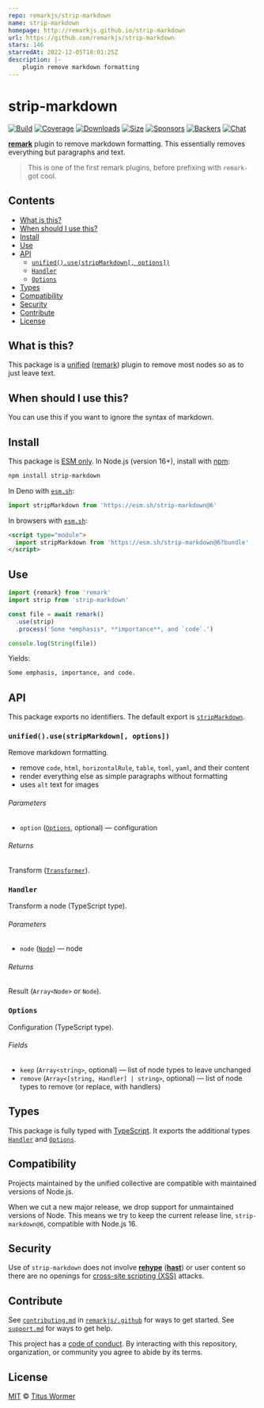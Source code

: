 ```yaml
---
repo: remarkjs/strip-markdown
name: strip-markdown
homepage: http://remarkjs.github.io/strip-markdown
url: https://github.com/remarkjs/strip-markdown
stars: 146
starredAt: 2022-12-05T18:01:25Z
description: |-
    plugin remove markdown formatting
---
```


# strip-markdown

[![Build][build-badge]][build]
[![Coverage][coverage-badge]][coverage]
[![Downloads][downloads-badge]][downloads]
[![Size][size-badge]][size]
[![Sponsors][sponsors-badge]][collective]
[![Backers][backers-badge]][collective]
[![Chat][chat-badge]][chat]

**[remark][]** plugin to remove markdown formatting.
This essentially removes everything but paragraphs and text.

> This is one of the first remark plugins, before prefixing with `remark-` got
> cool.

## Contents

* [What is this?](#what-is-this)
* [When should I use this?](#when-should-i-use-this)
* [Install](#install)
* [Use](#use)
* [API](#api)
  * [`unified().use(stripMarkdown[, options])`](#unifiedusestripmarkdown-options)
  * [`Handler`](#handler)
  * [`Options`](#options)
* [Types](#types)
* [Compatibility](#compatibility)
* [Security](#security)
* [Contribute](#contribute)
* [License](#license)

## What is this?

This package is a [unified][] ([remark][]) plugin to remove most nodes so as to
just leave text.

## When should I use this?

You can use this if you want to ignore the syntax of markdown.

## Install

This package is [ESM only][esm].
In Node.js (version 16+), install with [npm][]:

```sh
npm install strip-markdown
```

In Deno with [`esm.sh`][esmsh]:

```js
import stripMarkdown from 'https://esm.sh/strip-markdown@6'
```

In browsers with [`esm.sh`][esmsh]:

```html
<script type="module">
  import stripMarkdown from 'https://esm.sh/strip-markdown@6?bundle'
</script>
```

## Use

```js
import {remark} from 'remark'
import strip from 'strip-markdown'

const file = await remark()
  .use(strip)
  .process('Some *emphasis*, **importance**, and `code`.')

console.log(String(file))
```

Yields:

```txt
Some emphasis, importance, and code.
```

## API

This package exports no identifiers.
The default export is [`stripMarkdown`][api-strip-markdown].

### `unified().use(stripMarkdown[, options])`

Remove markdown formatting.

* remove `code`, `html`, `horizontalRule`, `table`, `toml`, `yaml`, and
  their content
* render everything else as simple paragraphs without formatting
* uses `alt` text for images

###### Parameters

* `option` ([`Options`][api-options], optional)
  — configuration

###### Returns

Transform ([`Transformer`][unified-transformer]).

### `Handler`

Transform a node (TypeScript type).

###### Parameters

* `node` ([`Node`][mdast-node])
  — node

###### Returns

Result (`Array<Node>` or `Node`).

### `Options`

Configuration (TypeScript type).

###### Fields

* `keep` (`Array<string>`, optional)
  — list of node types to leave unchanged
* `remove` (`Array<[string, Handler] | string>`, optional)
  — list of node types to remove (or replace, with handlers)

## Types

This package is fully typed with [TypeScript][].
It exports the additional types [`Handler`][api-handler] and
[`Options`][api-options].

## Compatibility

Projects maintained by the unified collective are compatible with maintained
versions of Node.js.

When we cut a new major release, we drop support for unmaintained versions of
Node.
This means we try to keep the current release line, `strip-markdown@6`,
compatible with Node.js 16.

## Security

Use of `strip-markdown` does not involve **[rehype][]** (**[hast][]**) or user
content so there are no openings for [cross-site scripting (XSS)][xss] attacks.

## Contribute

See [`contributing.md`][contributing] in [`remarkjs/.github`][health] for ways
to get started.
See [`support.md`][support] for ways to get help.

This project has a [code of conduct][coc].
By interacting with this repository, organization, or community you agree to
abide by its terms.

## License

[MIT][license] © [Titus Wormer][author]

<!-- Definitions -->

[build-badge]: https://github.com/remarkjs/strip-markdown/workflows/main/badge.svg

[build]: https://github.com/remarkjs/strip-markdown/actions

[coverage-badge]: https://img.shields.io/codecov/c/github/remarkjs/strip-markdown.svg

[coverage]: https://codecov.io/github/remarkjs/strip-markdown

[downloads-badge]: https://img.shields.io/npm/dm/strip-markdown.svg

[downloads]: https://www.npmjs.com/package/strip-markdown

[size-badge]: https://img.shields.io/bundlejs/size/strip-markdown

[size]: https://bundlejs.com/?q=strip-markdown

[sponsors-badge]: https://opencollective.com/unified/sponsors/badge.svg

[backers-badge]: https://opencollective.com/unified/backers/badge.svg

[collective]: https://opencollective.com/unified

[chat-badge]: https://img.shields.io/badge/chat-discussions-success.svg

[chat]: https://github.com/remarkjs/remark/discussions

[npm]: https://docs.npmjs.com/cli/install

[esm]: https://gist.github.com/sindresorhus/a39789f98801d908bbc7ff3ecc99d99c

[esmsh]: https://esm.sh

[health]: https://github.com/remarkjs/.github

[contributing]: https://github.com/remarkjs/.github/blob/main/contributing.md

[support]: https://github.com/remarkjs/.github/blob/main/support.md

[coc]: https://github.com/remarkjs/.github/blob/main/code-of-conduct.md

[xss]: https://en.wikipedia.org/wiki/Cross-site_scripting

[license]: license

[author]: https://wooorm.com

[hast]: https://github.com/syntax-tree/hast

[mdast-node]: https://github.com/syntax-tree/mdast#nodes

[rehype]: https://github.com/rehypejs/rehype

[remark]: https://github.com/remarkjs/remark

[typescript]: https://www.typescriptlang.org

[unified]: https://github.com/unifiedjs/unified

[unified-transformer]: https://github.com/unifiedjs/unified#transformer

[api-handler]: #handler

[api-options]: #options

[api-strip-markdown]: #unifiedusestripmarkdown-options

